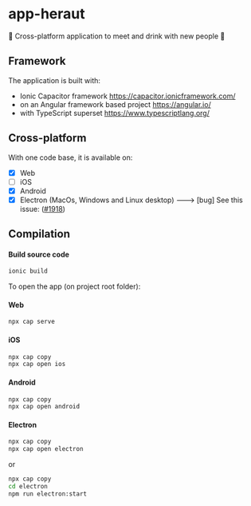 # app-heraut

🍻 Cross-platform application to meet and drink with new people 🍻

## Framework
The application is built with:
- Ionic Capacitor framework https://capacitor.ionicframework.com/
- on an Angular framework based project https://angular.io/
- with TypeScript superset https://www.typescriptlang.org/

## Cross-platform
With one code base, it is available on:
* [x] Web
* [ ] iOS
* [x] Android
* [x] Electron (MacOs, Windows and Linux desktop) ---> [bug] See this issue: ([#1918][i1918])

[i1918]: https://github.com/ionic-team/capacitor/issues/1918

## Compilation

#### Build source code
```bash
ionic build
```

To open the app (on project root folder):

#### Web
```bash
npx cap serve
```

#### iOS
```bash
npx cap copy
npx cap open ios
```

#### Android
```bash
npx cap copy
npx cap open android
```

#### Electron
```bash
npx cap copy
npx cap open electron
```
or
```bash
npx cap copy
cd electron
npm run electron:start
```

